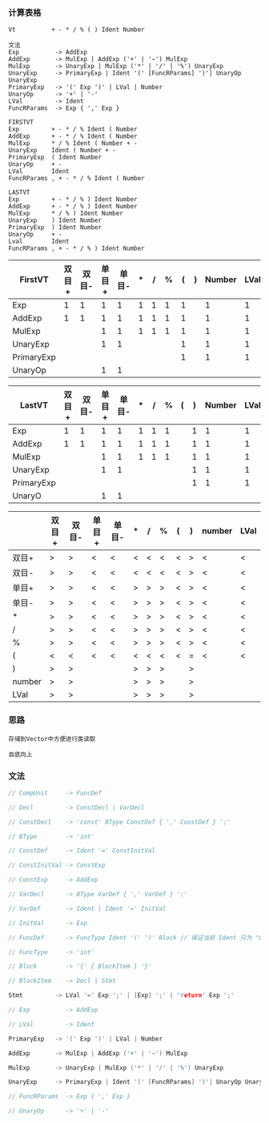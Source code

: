 ### 计算表格

```
Vt			+ - * / % ( ) Ident Number

文法
Exp          -> AddExp
AddExp       -> MulExp | AddExp ('+' | '−') MulExp
MulExp       -> UnaryExp | MulExp ('*' | '/' | '%') UnaryExp
UnaryExp     -> PrimaryExp | Ident '(' [FuncRParams] ')'| UnaryOp UnaryExp
PrimaryExp   -> '(' Exp ')' | LVal | Number
UnaryOp      -> '+' | '-'
LVal         -> Ident
FuncRParams  -> Exp { ',' Exp }

FIRSTVT
Exp			+ - * / % Ident ( Number 
AddExp		+ - * / % Ident ( Number 
MulExp		* / % Ident ( Number + -
UnaryExp	Ident ( Number + -
PrimaryExp	( Ident Number 
UnaryOp		+ -
LVal		Ident
FuncRParams	, + - * / % Ident ( Number 

LASTVT	
Exp			+ - * / % ) Ident Number 
AddExp		+ - * / % ) Ident Number 
MulExp		* / % ) Ident Number 
UnaryExp	) Ident Number
PrimaryExp	) Ident Number
UnaryOp		+ -
Lval		Ident
FuncRParams , + - * / % ) Ident Number 
```

| FirstVT    | 双目+ | 双目- | 单目+ | 单目- | *    | /    | %    | (    | )    | Number | LVal |
| ---------- | ----- | ----- | ----- | ----- | ---- | ---- | ---- | ---- | ---- | ------ | ---- |
| Exp        | 1     | 1     | 1     | 1     | 1    | 1    | 1    | 1    |      | 1      | 1    |
| AddExp     | 1     | 1     | 1     | 1     | 1    | 1    | 1    | 1    |      | 1      | 1    |
| MulExp     |       |       | 1     | 1     | 1    | 1    | 1    | 1    |      | 1      | 1    |
| UnaryExp   |       |       | 1     | 1     |      |      |      | 1    |      | 1      | 1    |
| PrimaryExp |       |       |       |       |      |      |      | 1    |      | 1      | 1    |
| UnaryOp    |       |       | 1     | 1     |      |      |      |      |      |        |      |

| LastVT     | 双目+ | 双目- | 单目+ | 单目- | *    | /    | %    | (    | )    | Number | LVal |
| ---------- | ----- | ----- | ----- | ----- | ---- | ---- | ---- | ---- | ---- | ------ | ---- |
| Exp        | 1     | 1     | 1     | 1     | 1    | 1    | 1    |      | 1    | 1      | 1    |
| AddExp     | 1     | 1     | 1     | 1     | 1    | 1    | 1    |      | 1    | 1      | 1    |
| MulExp     |       |       | 1     | 1     | 1    | 1    | 1    |      | 1    | 1      | 1    |
| UnaryExp   |       |       | 1     | 1     |      |      |      |      | 1    | 1      | 1    |
| PrimaryExp |       |       |       |       |      |      |      |      | 1    | 1      | 1    |
| UnaryO     |       |       | 1     | 1     |      |      |      |      |      |        |      |

|        | 双目+ | 双目- | 单目+ | 单目- | *    | /    | %    | (    | )    | number | LVal |
| ------ | ----- | ----- | ----- | ----- | ---- | ---- | ---- | ---- | ---- | ------ | ---- |
| 双目+  | >     | >     | <     | <     | <    | <    | <    | <    | >    | <      | <    |
| 双目-  | >     | >     | <     | <     | <    | <    | <    | <    | >    | <      | <    |
| 单目+  | >     | >     | <     | <     | >    | >    | >    | <    | >    | <      | <    |
| 单目-  | >     | >     | <     | <     | >    | >    | >    | <    | >    | <      | <    |
| *      | >     | >     | <     | <     | >    | >    | >    | <    | >    | <      | <    |
| /      | >     | >     | <     | <     | >    | >    | >    | <    | >    | <      | <    |
| %      | >     | >     | <     | <     | >    | >    | >    | <    | >    | <      | <    |
| (      | <     | <     | <     | <     | <    | <    | <    | <    | =    | <      | <    |
| )      | >     | >     |       |       | >    | >    | >    |      | >    |        |      |
| number | >     | >     |       |       | >    | >    | >    |      | >    |        |      |
| LVal   | >     | >     |       |       | >    | >    | >    |      | >    |        |      |



### 思路

```
存储到Vector中方便进行类读取

自底向上
```
### 文法
```c
// CompUnit     -> FuncDef

// Decl         -> ConstDecl | VarDecl

// ConstDecl    -> 'const' BType ConstDef { ',' ConstDef } ';'

// BType        -> 'int'

// ConstDef     -> Ident '=' ConstInitVal

// ConstInitVal -> ConstExp

// ConstExp     -> AddExp

// VarDecl      -> BType VarDef { ',' VarDef } ';'

// VarDef       -> Ident | Ident '=' InitVal

// InitVal      -> Exp

// FuncDef      -> FuncType Ident '(' ')' Block // 保证当前 Ident 只为 "main"

// FuncType     -> 'int'

// Block        -> '{' { BlockItem } '}'

// BlockItem    -> Decl | Stmt

Stmt         -> LVal '=' Exp ';' | [Exp] ';' | 'return' Exp ';'

// Exp          -> AddExp

// LVal         -> Ident

PrimaryExp   -> '(' Exp ')' | LVal | Number

AddExp       -> MulExp | AddExp ('+' | '−') MulExp

MulExp       -> UnaryExp | MulExp ('*' | '/' | '%') UnaryExp

UnaryExp     -> PrimaryExp | Ident '(' [FuncRParams] ')'| UnaryOp UnaryExp

// FuncRParams  -> Exp { ',' Exp }

// UnaryOp      -> '+' | '-'
```
